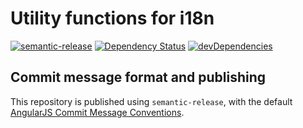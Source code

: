 # Utility functions for i18n

[![semantic-release](https://img.shields.io/badge/%20%20%F0%9F%93%A6%F0%9F%9A%80-semantic--release-e10079.svg)](https://github.com/semantic-release/semantic-release)
[![Dependency Status](https://david-dm.org/miles-no/nocms-i18n.svg)](https://david-dm.org/miles-no/nocms-i18n)
[![devDependencies](https://david-dm.org/miles-no/nocms-i18n/dev-status.svg)](https://david-dm.org/miles-no/nocms-i18n?type=dev)


## Commit message format and publishing

This repository is published using `semantic-release`, with the default [AngularJS Commit Message Conventions](https://docs.google.com/document/d/1QrDFcIiPjSLDn3EL15IJygNPiHORgU1_OOAqWjiDU5Y/edit).